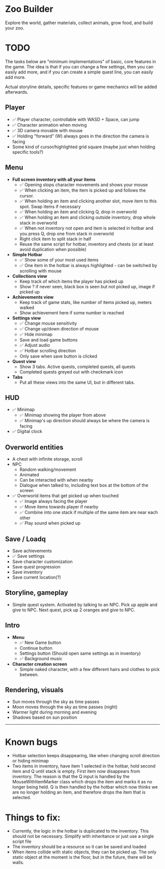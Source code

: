 # Zoo Builder

Explore the world, gather materials, collect animals, grow food, and build your zoo.

# TODO

The tasks below are "minimum implementations" of basic, core features in the game. The idea is that if you can
change a few settings, then you can easily add more, and if you can create a simple quest line, you can easily
add more.

Actual storyline details, specific features or game mechanics will be added afterwards.

## Player

- ✅ Player character, controllable with WASD + Space, can jump
- ✅ Character animation when moving
- ✅ 3D camera movable with mouse
- ✅ Holding "forward" (W) always goes in the direction the camera is facing
- Some kind of cursor/highlighted grid square (maybe just when holding specific tools?)

## Menu
- **Full screen inventory with all your items**
  - ✅ Opening stops character movements and shows your mouse
  - ✅ When clicking an item, the item is picked up and follows the cursor.
  - ✅ When holding an item and clicking another slot, move item to this spot. Swap items if necessary
  - ✅ When holding an item and clicking Q, drop in overworld
  - ✅ When holding an item and clicking outside inventory, drop whole stack in overworld
  - ✅ When not inventory not open and item is selected in hotbar and you press Q, drop one from stack in overworld
  - Right click item to split stack in half
  - Reuse the same script for hotbar, inventory and chests (or at least avoid duplication when possible)
- **Simple Hotbar**
  - ✅ Show some of your most used items
  - ✅ One item in the hotbar is always highlighted - can be switched by scrolling with mouse
- **Collections view**
  - Keep track of which items the player has picked up
  - Show ? if never seen, black box is seen but not picked up, image if picked up
- **Achievements view**
  - Keep track of game stats, like number of items picked up, meters walked
  - Show achievement here if some number is reached
- **Settings view**
  - ✅ Change mouse sensitivity
  - ✅ Change up/down direction of mouse
  - ✅ Hide minimap
  - Save and load game buttons
  - ✅ Adjust audio
  - ✅ Hotbar scrolling direction
  - Only save when save button is clicked
- **Quest view**
  - Show 3 tabs. Active quests, completed quests, all quests
  - Completed quests greyed out with checkmark icon
- **Tabs**
  - Put all these views into the same UI, but in different tabs.

## HUD
  - ✅ Minimap
	- ✅ Minimap showing the player from above
	- ✅ Minimap's up direction should always be where the camera is facing
  - ✅ Digital clock

## Overworld entities
- A chest with infinite storage, scroll
- NPC
  - Random walking/movement
  - Animated
  - Can be interacted with when nearby
  - Dialogue when talked to, including text box at the bottom of the screen
- ✅ Overworld items that get picked up when touched
  - ✅ Image always facing the player
  - ✅ Move items towards player if nearby
  - ✅ Combine into one stack if multiple of the same item are near each other
  - ✅ Play sound when picked up

## Save / Loadq
- Save achievements
- ✅ Save settings
- Save character customization
- Save quest progression
- Save inventory
- Save current location(?)

## Storyline, gameplay
- Simple quest system. Activated by talking to an NPC. Pick up apple and give to NPC. Next quest, pick up 2 oranges and give to NPC.

## Intro
- **Menu**
  - ✅ New Game button
  - Continue button
  - Settings button (Should open same settings as in inventory)
  - ✅ Background music
- **Character creation screen**
  - Simple naked character, with a few different hairs and clothes to pick between.

## Rendering, visuals
- Sun moves through the sky as time passes
- Moon moves through the sky as time passes (night)
- Warmer light during morning and evening
- Shadows based on sun position

---

# Known bugs
- Hotbar selection keeps disappearing, like when changing scroll direction or hiding minimap
- Two items in inventory, have item 1 selected in the hotbar, hold second item and Q until stack is empty. First item now disappears from inventory. The reason is that the Q input is handled by the MouseWithItemMarker class which drops the item and marks it as no longer being held. Q is then handled by the hotbar which now thinks we are no longer holding an item, and therefore drops the item that is selected. 

# Things to fix:
- Currently, the logic in the hotbar is duplicated to the inventory. This should not be necessary. Simplify with inheritance or just use a single script file
- The inventory should be a resource so it can be saved and loaded
- When items collide with static objects, they can be picked up. The only static object at the moment is the floor, but in the future, there will be walls.
